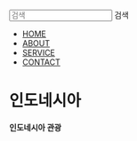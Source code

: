 <html lang="ko">
<head>
  <link href="https://fonts.googleapis.com/css2?family=Noto+Sans+KR:wght@300;400&display=swap" rel="stylesheet">
  <link rel="stylesheet" type="text/css" href="style.css">
</head>
<body>
  <div class="wrap">
    <div class="intro_bg">
      <div class="header">
        <div class="searchArea">
          <form>
            <input type="search" placeholder="검색">
            <span>검색</span>
          </form>
        </div>
        <ul class="nav">
          <li><a href="#">HOME</a></li>
          <li><a href="#">ABOUT</a></li>
          <li><a href="#">SERVICE</a></li>
          <li><a href="#">CONTACT</a></li>  
        </ul>
      </div>
      <h1> 인도네시아</h1>
      <h4> 인도네시아 관광</h4>
    </div>
   </div>
</body>
</html>
